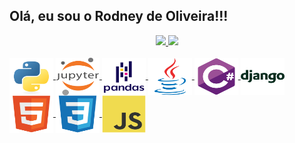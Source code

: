 ## Olá, eu sou o Rodney de Oliveira!!!
   
<div align="center">
  <a href="https://www.linkedin.com/in/rodney-lucas-vieira-de-oliveira-/">
  <img height="180em" src="https://github-readme-stats.vercel.app/api?username=rodneydeoliveira&show_icons=true&theme=dracula&include_all_commits=true&count_private=true"/>
  <img height="180em" src="https://github-readme-stats.vercel.app/api/top-langs/?username=rodneydeoliveira&layout=compact&langs_count=7&theme=dracula"/>
</div>

<div style = "display: inline_block"><br>
   <img align="center" alt="Rod-Py" height="60" width="70" src="https://github.com/devicons/devicon/blob/master/icons/python/python-original.svg"</img>
   <img align="center" alt="Rod-Jp" height="60" width="70" src="https://github.com/devicons/devicon/blob/master/icons/jupyter/jupyter-original-wordmark.svg"</img>
   <img align="center" alt="Rod-Pd" height="60" width="70" src="https://github.com/devicons/devicon/blob/master/icons/pandas/pandas-original-wordmark.svg"</img>
   <img align="center" alt="Rod-Jv" height="60" width="70" src="https://github.com/devicons/devicon/blob/master/icons/java/java-original.svg"</img>
   <img align="center" alt="Rod-C-sh" height="60" width="70" src="https://github.com/devicons/devicon/blob/master/icons/csharp/csharp-original.svg"</img>
   <img align="center" alt="Rod-Dj" height="60" width="70" src="https://github.com/devicons/devicon/blob/master/icons/django/django-plain-wordmark.svg"</img>
   <img align="center" alt="Rod-html" height="60" width="70" src="https://github.com/devicons/devicon/blob/master/icons/html5/html5-original.svg"</img>
   <img align="center" alt="Rod-css" height="60" width="70" src="https://github.com/devicons/devicon/blob/master/icons/css3/css3-original.svg"</img>
   <img align="center" alt="Rod-Js" height="60" width="70" src="https://github.com/devicons/devicon/blob/master/icons/javascript/javascript-original.svg"</img>

   </div>
